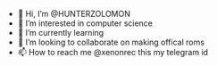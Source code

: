 - 👋 Hi, I’m @HUNTERZOLOMON
- 👀 I’m interested in computer science
- 🌱 I’m currently learning 
- 💞️ I’m looking to collaborate on making offical roms
- 📫 How to reach me @xenonrec this my telegram id
<!---
techCustom/techCustom is a ✨ special ✨ repository because its `README.md` (this file) appears on your GitHub profile.
You can click the Preview link to take a look at your changes.
--->

